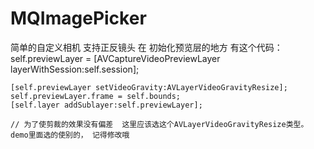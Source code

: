 # MQImagePicker
简单的自定义相机 支持正反镜头
在 初始化预览层的地方  有这个代码：
    self.previewLayer = [AVCaptureVideoPreviewLayer layerWithSession:self.session];
    
    [self.previewLayer setVideoGravity:AVLayerVideoGravityResize];
    self.previewLayer.frame = self.bounds;
    [self.layer addSublayer:self.previewLayer];
    
    // 为了使剪裁的效果没有偏差  这里应该选这个AVLayerVideoGravityResize类型。 demo里面选的使别的， 记得修改哦
